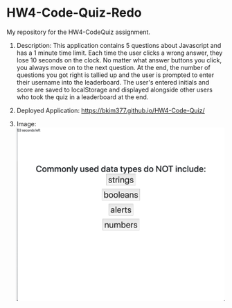 # HW4-Code-Quiz-Redo
My repository for the HW4-CodeQuiz assignment.

1) Description: This application contains 5 questions about Javascript and has a 1 minute time limit.  Each time the user clicks a wrong answer, they lose 10 seconds on the clock.  No matter what answer buttons you click, you always move on to the next question.  At the end, the number of questions you got right is tallied up and the user is prompted to enter their username into the leaderboard.  The user's entered initials and score are saved to localStorage and displayed alongside other users who took the quiz in a leaderboard at the end.

2) Deployed Application:  https://bkim377.github.io/HW4-Code-Quiz/

3) Image: ![Code Quiz screenshot](CodeQuiz.png)